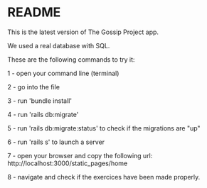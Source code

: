 # README

This is the latest version of The Gossip Project app.

We used a real database with SQL.

These are the following commands to try it:

1 - open your command line (terminal)

2 - go into the file

3 - run 'bundle install'

4 - run 'rails db:migrate'

5 - run 'rails db:migrate:status' to check if the migrations are "up"

6 - run 'rails s' to launch a server

7 - open your browser and copy the following url: http://localhost:3000/static_pages/home

8 - navigate and check if the exercices have been made properly.
